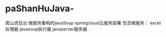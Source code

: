 # paShanHuJava-
爬山虎后台
微服务重构的javaSoup
springcloud云服务部署  包含微服务： 
excel处理器
javasoup执行器
javaserver服务器


